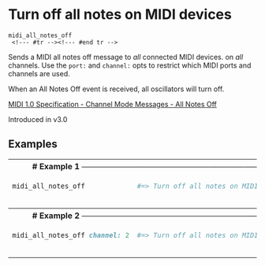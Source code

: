 # Turn off all notes on MIDI devices

```
midi_all_notes_off 
 <!--- #tr --><!--- #end tr -->
```


Sends a MIDI all notes off message to *all* connected MIDI devices. on *all* channels. Use the `port:` and `channel:` opts to restrict which MIDI ports and channels are used.

When an All Notes Off event is received, all oscillators will turn off.

[MIDI 1.0 Specification - Channel Mode Messages - All Notes Off](https://www.midi.org/specifications/item/table-1-summary-of-midi-message)


Introduced in v3.0

## Examples

<table class="examples">
<tr>
<th colspan="2" class="even head"># Example 1 ──────────────────────────────────────────────────────</th>
</tr>
<tr>
<td class="even">

```ruby
midi_all_notes_off



```

</td>
<td class="even">

<!--- #tr -->
```ruby
#=> Turn off all notes on MIDI devices on all channels (and ports)



```
<!--- #end tr -->

</td>
</tr>
<tr>
<th colspan="2" class="odd head"># Example 2 ──────────────────────────────────────────────────────</th>
</tr>
<tr>
<td class="odd">

```ruby
midi_all_notes_off channel: 2



```

</td>
<td class="odd">

<!--- #tr -->
```ruby
#=> Turn off all notes on MIDI devices on channel 2



```
<!--- #end tr -->

</td>
</tr>
</table>

